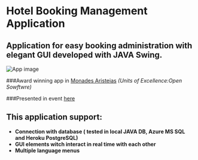 Hotel Booking Management Application
====================================

Application for easy booking administration with elegant GUI developed with JAVA Swing.
------------------
![App image](https://github.com/alexzzzboom/BookingManagment/blob/master/screenshots/1.JPG)

###Award winning app in [Monades Aristeias](https://ma.ellak.gr) _(Units of Excellence:Open Sowftwre)_ 

###Presented in event [here](https://ma.ellak.gr/events/3%CE%B7-%CE%B7%CE%BC%CE%B5%CF%81%CE%AF%CE%B4%CE%B1-%CE%BC%CE%BF%CE%BD%CE%AC%CE%B4%CE%B1%CF%82-%CE%B1%CF%81%CE%B9%CF%83%CF%84%CE%B5%CE%AF%CE%B1%CF%82-%CF%80%CE%B1%CE%BD%CE%B5%CF%80%CE%B9%CF%83%CF%84/)


This application support:
---------------
* **Connection with database ( tested in local JAVA DB, Azure MS SQL and Heroku PostgreSQL)**
* **GUI elements witch interact in real time with each other**
* **Multiple language menus**
